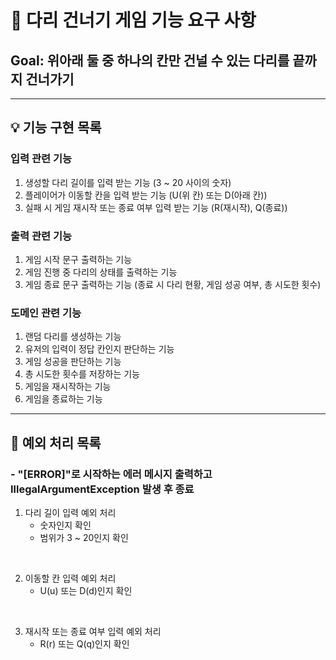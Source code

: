 # **🌉 다리 건너기 게임 기능 요구 사항**

## **Goal: 위아래 둘 중 하나의 칸만 건널 수 있는 다리를 끝까지 건너가기**
---

## **💡 기능 구현 목록**

### 입력 관련 기능
1. 생성할 다리 길이를 입력 받는 기능 (3 ~ 20 사이의 숫자)
2. 플레이어가 이동할 칸을 입력 받는 기능 (U(위 칸) 또는 D(아래 칸))
3. 실패 시 게임 재시작 또는 종료 여부 입력 받는 기능 (R(재시작), Q(종료))
    
### 출력 관련 기능
1. 게임 시작 문구 출력하는 기능
2. 게임 진행 중 다리의 상태를 출력하는 기능
3. 게임 종료 문구 출력하는 기능 (종료 시 다리 현황, 게임 성공 여부, 총 시도한 횟수)
    
### 도메인 관련 기능
1. 랜덤 다리를 생성하는 기능
2. 유저의 입력이 정답 칸인지 판단하는 기능
3. 게임 성공을 판단하는 기능
4. 총 시도한 횟수를 저장하는 기능
5. 게임을 재시작하는 기능
6. 게임을 종료하는 기능
---

## 🤔 예외 처리 목록<br>
### - "[ERROR]"로 시작하는 에러 메시지 출력하고 IllegalArgumentException 발생 후 종료
1. 다리 길이 입력 예외 처리
    - 숫자인지 확인
    - 범위가 3 ~ 20인지 확인
   
<br>

2. 이동할 칸 입력 예외 처리
    - U(u) 또는 D(d)인지 확인
      
<br>

3. 재시작 또는 종료 여부 입력 예외 처리
    - R(r) 또는 Q(q)인지 확인